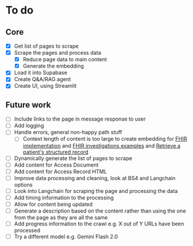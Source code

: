 # To do

## Core

- [X] Get list of pages to scrape
- [X] Scrape the pages and process data
  - [X] Reduce page data to main content
  - [X] Generate the embedding
- [X] Load it into Supabase
- [X] Create Q&A/RAG agent
- [X] Create UI, using Streamlit

## Future work

- [ ] Include links to the page in message response to user
- [ ] Add logging
- [ ] Handle errors, general non-happy path stuff
  - [ ] Context length of content is too large to create embedding for
    [FHIR implementation](https://developer.nhs.uk/apis/gpconnect-1-6-0/development_fhir_api_guidance.html) and
    [FHIR investigations examples](https://developer.nhs.uk/apis/gpconnect-1-6-0/accessrecord_structured_development_fhir_examples_pathology.html) and
    [Retrieve a patient's structured record](https://developer.nhs.uk/apis/gpconnect-1-6-0/accessrecord_structured_development_retrieve_patient_record.html)
- [ ] Dynamically generate the list of pages to scrape
- [ ] Add content for Access Document
- [ ] Add content for Access Record HTML
- [ ] Improve data processing and cleaning, look at BS4 and Langchain options
- [ ] Look into Langchain for scraping the page and processing the data
- [ ] Add timing information to the processing
- [ ] Allow for content being updated
- [ ] Generate a description based on the content rather than using the one from the page as they are all the same
- [ ] Add progress information to the crawl e.g. X out of Y URLs have been processed
- [ ] Try a different model e.g. Gemini Flash 2.0
